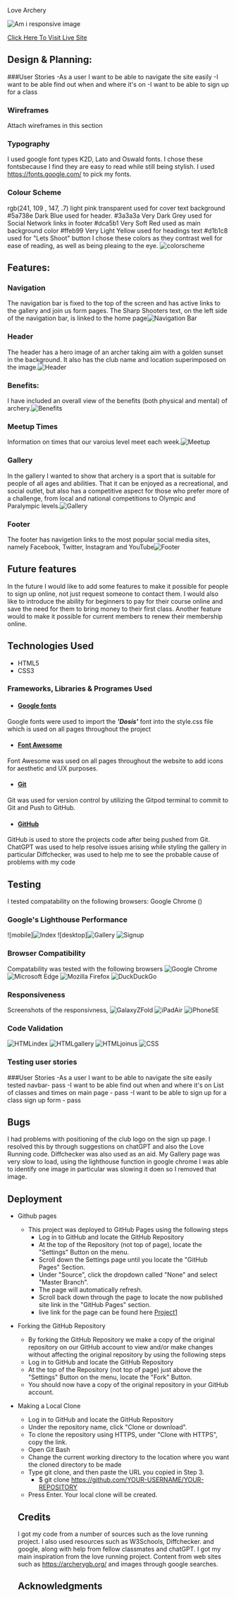 Love Archery

![Am i responsive image](../Project1/assets/images/readmeimages/amiresponsive.png)  

[Click Here To Visit Live Site]( https://maireadkelly.github.io/Project1/)

## Design & Planning:

###User Stories
 -As a user I want to be able to navigate the site easily
 -I want to be able find out when and where it's on
 -I want to be able to sign up for a class

### Wireframes
Attach wireframes in this section

### Typography
I used google font types K2D, Lato and Oswald fonts.  I chose these fontsbecause I find they are easy to read while still being stylish.
I used https://fonts.google.com/ to pick my fonts.

### Colour Scheme
rgb(241, 109 , 147, .7) light pink transparent used for cover text background
#5a738e Dark Blue used for header.
#3a3a3a Very Dark Grey used for Social Network links in footer
#dca5b1 Very Soft Red used as main background color
#ffeb99 Very Light Yellow used for headings text
#d1b1c8 used for "Lets Shoot" button
I chose these colors as they contrast well for ease of reading, as well as being pleaing to the eye. ![colorscheme](assets/images/readmeimages/colorscheme.png)

## Features:
### Navigation
The navigation bar is fixed to the top of the screen and has active links to the gallery and join us form pages.
The Sharp Shooters text, on the left side of the navigation bar, is linked to the home page![Navigation Bar](assets/images/readmeimages/navbar.png)

### Header
The header has a hero image of an archer taking aim with a golden sunset in the background.  It also has the club name and location superimposed on the image.![Header](assets/images/readmeimages/header.png)

### Benefits:
I have included an overall view of the benefits (both physical and mental) of archery.![Benefits](assets/images/readmeimages/benefits.png)

### Meetup Times
Information on times that our varoius level meet each week.![Meetup](assets/images/readmeimages/meetup.png)

### Gallery
In the gallery I wanted to show that archery is a sport that is suitable for people of all ages and abilities.  That it can be enjoyed as a recreational, and social outlet, but also has a competitive aspect for those who prefer more of a challenge, from local and national competitions to Olympic and Paralympic levels.![Gallery](assets/images/readmeimages/gallery.png)

### Footer
The footer has navigetion links to the most popular social media sites, namely
Facebook, Twitter, Instagram and YouTube![Footer](assets/images/readmeimages/footer.png)

## Future features
In the future I would like to add some features to make it possible for people to sign up online, not just request someone to contact them.
I would also like to introduce the ability for beginners to pay for their course online and save the need for them to bring money to their first class.  Another feature would to make it possible for current members to renew their membership online.

## Technologies Used
- HTML5 
- CSS3

 ### Frameworks, Libraries & Programes Used
- #### [Google fonts](https://fonts.google.com/knowledge)
Google fonts were used to import the ***'Dosis'*** font into the style.css file which is used on all pages throughout the project
 - #### [Font Awesome](https://fontawesome.com/)
Font Awesome was used on all pages throughout the website to add icons for aesthetic and UX purposes.
 - #### [Git](https://gitpod.io/)
Git was used for version control by utilizing the Gitpod terminal to commit to Git and Push to GitHub.
  - #### [GitHub](https://github.com/)
GitHub is used to store the projects code after being pushed from Git.
ChatGPT was used to help resolve issues arising while styling the gallery in particular
Diffchecker, was used to help me to see the probable cause of problems with my code
## Testing
I tested compatability on the following browsers:
Google Chrome ()
### Google's Lighthouse Performance
![mobile]![Index](assets/images/readmeimages/lighthouseindex.png)
![desktop]![Gallery](assets/images/readmeimages/lighthousegallery1.png)
![Signup](assets/images/readmeimages/lighthousesignup.png)

### Browser Compatibility
Compatability was tested with the following browsers
![Google Chrome](assets/images/readmeimages/compchrome.png)
![Microsoft Edge](assets/images/readmeimages/compedge.png)
![Mozilla Firefox](assets/images/readmeimages/compmozilla.png)
![DuckDuckGo](assets/images/readmeimages/compduck.png)

### Responsiveness
Screenshots of the responsivness, 
![GalaxyZFold](assets/images/readmeimages/galaxyzfold.png)
![iPadAir](assets/images/readmeimages/ipadair.png)
![iPhoneSE](assets/images/readmeimages/iphonese.png)

### Code Validation
![HTMLindex](assets/images/readmeimages/valindexhtml.png)
![HTMLgallery](assets/images/readmeimages/valgallery.png)
![HTMLjoinus](assets/images/readmeimages/valsignup.png)
![CSS](assets/images/readmeimages/valcss.png)

### Testing user stories
###User Stories
 -As a user I want to be able to navigate the site easily
 tested navbar- pass
 -I want to be able find out when and where it's on
 List of classes and times on main page - pass
 -I want to be able to sign up for a class
 sign up form - pass


## Bugs
I had problems with positioning of the club logo on the sign up page. I resolved this by through suggestions on chatGPT and also the Love Running code.  Diffchecker was also used as an aid.
My Gallery page was very slow to load, using the lighthouse function in google chrome I was able to identify one image in particular was slowing it doen so I removed that image.

## Deployment
- Github pages
    - This project was deployed to GitHub Pages using the following steps
      - Log in to GitHub and locate the GitHub Repository
      - At the top of the Repository (not top of page), locate the "Settings" Button on 
        the menu.
      - Scroll down the Settings page until you locate the "GitHub Pages" Section.
      - Under "Source", click the dropdown called "None" and select "Master Branch".
      - The page will automatically refresh.
      - Scroll back down through the page to locate the now published site link in the "GitHub Pages" section.
      - live link for the page can be found here [Project1](https://maireadkelly.github.io/Project1/index.html)
- Forking the GitHub Repository
    - By forking the GitHub Repository we make a copy of the original repository on our GitHub account to view and/or make changes without affecting the original repository by using the following steps
     - Log in to GitHub and locate the GitHub Repository
     - At the top of the Repository (not top of page) just above the "Settings" Button on the menu, locate the "Fork" Button.
     - You should now have a copy of the original repository in your GitHub account.
- Making a Local Clone
   - Log in to GitHub and locate the GitHub Repository
   - Under the repository name, click "Clone or download".
   -  To clone the repository using HTTPS, under "Clone with HTTPS", copy the link.
   - Open Git Bash
   - Change the current working directory to the location where you want the cloned directory to be made
   - Type git clone, and then paste the URL you copied in Step 3.
      - $ git clone https://github.com/YOUR-USERNAME/YOUR-REPOSITORY
   - Press Enter. Your local clone will be created.

   ## Credits
  I got my code from a number of sources such as the love running project.  I also used resources such as W3Schools, Diffchecker. and google, along with help from fellow classmates and chatGPT.  I got my main inspiration from the love running project. Content from web sites such as https://archerygb.org/ and images through google searches.

   ## Acknowledgments
  
